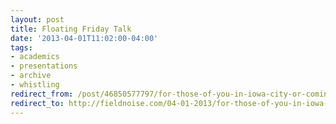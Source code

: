 ```yaml
---
layout: post 
title: Floating Friday Talk
date: '2013-04-01T11:02:00-04:00' 
tags: 
- academics 
- presentations 
- archive 
- whistling 
redirect_from: /post/46850577797/for-those-of-you-in-iowa-city-or-coming-into/
redirect_to: http://fieldnoise.com/04-01-2013/for-those-of-you-in-iowa-city-or-coming-into.html
---
```


